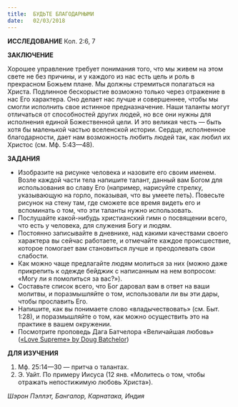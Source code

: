 ```yaml
---
title:  БУДЬТЕ БЛАГОДАРНЫМИ
date:   02/03/2018
---
```


**ИССЛЕДОВАНИЕ** Кол. 2:6, 7

**ЗАКЛЮЧЕНИЕ**

Хорошее управление требует понимания того, что мы живем на этом свете не без причины, и у каждого из нас есть цель и роль в прекрасном Божьем плане. Мы должны стремиться полагаться на Христа. Подлинное бескорыстие возможно только через отражение в нас Его характера. Оно делает нас лучше и совершеннее, чтобы мы смогли исполнить свое истинное предназначение. Наши таланты могут отличаться от способностей других людей, но все они нужны для исполнения единой Божественной цели. И это великая честь — быть хотя бы маленькой частью вселенской истории. Сердце, исполненное благодарности, дает нам возможность любить людей так, как любил их Христос (см. Мф. 5:43—48).

**ЗАДАНИЯ**

- Изобразите на рисунке человека и назовите его своим именем. Возле каждой части тела напишите талант, данный вам Богом для использования во славу Его (например, нарисуйте стрелку, указывающую на горло, показывая, что вы умеете петь). Повесьте рисунок на стену там, где сможете все время видеть его и вспоминать о том, что эти таланты нужно использовать.
- Послушайте какой-нибудь христианский гимн о посвящении всего, что есть у человека, для служения Богу и людям.
- Постоянно записывайте в дневнике, над какими качествами своего характера вы сейчас работаете, и отмечайте каждое происшествие, которое помогает вам становиться лучше и преодолевать свои слабости.
- Как можно чаще предлагайте людям молиться за них (можно даже прикрепить к одежде бейджик с написанным на нем вопросом: «Могу ли я помолиться за вас?»).
- Составьте список всего, что Бог даровал вам в ответ на ваши молитвы, и поразмышляйте о том, использовали ли вы эти дары, чтобы прославить Его.
- Напишите, как вы понимаете слово «владычествовать» (см. Быт. 1:28), и поразмышляйте о том, как можно осуществить это на практике в вашем окружении.
- Посмотрите проповедь Дага Батчелора «Величайшая любовь» ([«Love Supreme» by Doug Batchelor](https://www.youtube.com/watch?v=JlNUx2lyz68))

**ДЛЯ ИЗУЧЕНИЯ**

1. Мф. 25:14—30 — притча о талантах.
2. Э. Уайт. По примеру Иисуса (12 янв. «Молитесь о том, чтобы отражать непостижимую любовь Христа»).

_Шэрон Пэллэт, Бангалор, Карнатака, Индия_
